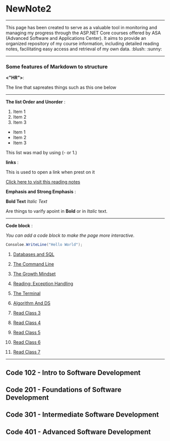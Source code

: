 # NewNote2

<hr>
This page has been created to serve as a valuable tool in monitoring and managing my progress through the ASP.NET Core courses offered by ASA (Advanced Software and Applications Center). It aims to provide an organized repository of my course information, including detailed reading notes, facilitating easy access and retrieval of my own data. :blush: :sunny:

<hr>

### Some features of Markdown to structure

**<"HR">**:

The line that sapreates things such as this one below
<hr>

**The list Order and Unorder** :

 1. Item 1
 2. Item 2
 3. Item 3
 
- Item 1
- Item 2
- Item 3


This list was mad by using (- or 1.)

**links** :

This is used to open a link when prest on it

[Click here to visit this reading notes](https://github.com/bashar_27/newNote2)



**Emphasis and Strong Emphasis** :


**Bold Text** 
*Italic Text*

Are things to varify apoint in **Bold** or in *Italic* text. 

<hr>

**Code block** :

*You can add a code block to make the page more interactive.*
```c#
Consoloe.WriteLine("Hello World");
```



1. [Databases and SQL](SQL.md)

2. [The Command Line](Practice-In-The-Terminal.md)

3. [The Growth Mindset](The-GrowthMind-Set.md)
4. [Reading: Exception Handling](Reading.md)
5. [The Terminal](Practice-In-The-Terminal.md)
6. [Algorithm And DS ](https://github.com/bashar-27/Algo-And-DataStructure/tree/master/CodeChallenge)
7. [Read Class 3](RClass3.md)
8. [Read Class 4](RClass4.md)
9. [Read Class 5](RClass5.md)
10. [Read Class 6](ReadingClass-6.md)
11. [Read Class 7](RClass2.md)
<hr>

 ## Code 102 - Intro to Software Development

 ## Code 201 - Foundations of Software Development

 ## Code 301 - Intermediate Software Development

 ## Code 401 - Advanced Software Development
